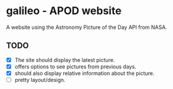 # galileo - APOD website

A website using the Astronomy Picture of the Day API from NASA.

## TODO

- [x] The site should display the latest picture.
- [x] offers options to see pictures from previous days.
- [x] should also display relative information about the picture.
- [ ] pretty layout/design.

